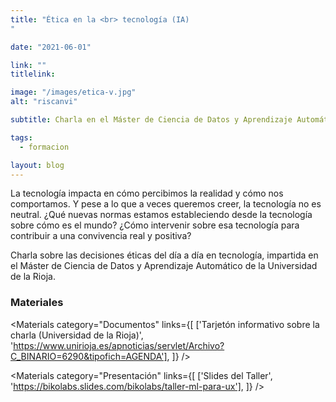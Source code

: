 ```yaml
---
title: "Ética en la <br> tecnología (IA)
"

date: "2021-06-01"

link: ""
titlelink:

image: "/images/etica-v.jpg"
alt: "riscanvi"

subtitle: Charla en el Máster de Ciencia de Datos y Aprendizaje Automático de la Universidad de la Rioja

tags:
  - formacion

layout: blog
---
```


<script>
  import Link from "$lib/components/Link/link.svelte";
  import ArrowLink from "$lib/icons/ArrowLink.svelte";
  import Image from "$lib/image/Image.svelte";
  import ImageRow from "$lib/layout/ImageRow/ImageRow.svelte";
  import Embed from "$lib/components/Embed/Embed.svelte";
  import Materials from "$lib/components/Materials/Materials.svelte";
</script>

La tecnología impacta en cómo percibimos la realidad y cómo nos comportamos. Y pese a lo que a veces queremos creer, la tecnología no es neutral. ¿Qué nuevas normas estamos estableciendo desde la tecnología sobre cómo es el mundo? ¿Cómo intervenir sobre esa tecnología para contribuir a una convivencia real y positiva?

Charla sobre las decisiones éticas del día a día en tecnología, impartida en el Máster de Ciencia de Datos y Aprendizaje Automático de la Universidad de la Rioja.

### Materiales

<Materials category="Documentos" links={[
['Tarjetón informativo sobre la charla (Universidad de la Rioja)', 'https://www.unirioja.es/apnoticias/servlet/Archivo?C_BINARIO=6290&tipofich=AGENDA'],
]}
/>

<Materials category="Presentación" links={[
['Slides del Taller', 'https://bikolabs.slides.com/bikolabs/taller-ml-para-ux'],
]}
/>
